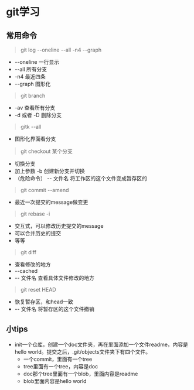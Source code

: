 # git学习

## 常用命令

> git log --oneline --all -n4 --graph

- --oneline 一行显示
- --all 所有分支
- -n4 最近四条
- --graph 图形化

> git branch

- -av 查看所有分支
- -d 或者 -D 删除分支

> gitk --all

- 图形化界面看分支

> git checkout 某个分支

- 切换分支
- 加上参数 -b 创建新分支并切换
- （危险命令） -- 文件名  将工作区的这个文件变成暂存区的

> git commit --amend

- 最近一次提交的message做变更

> git rebase -i

- 交互式，可以修改历史提交的message
- 可以合并历史的提交
- 等等

> git diff 

- 查看修改的地方
- --cached
- -- 文件名  查看具体文件修改的地方

> git reset HEAD

- 恢复暂存区，和head一致
- -- 文件名  将暂存区的这个文件撤销

## 小tips

- init一个仓库，创建一个doc文件夹，再在里面添加一个文件readme，内容是hello world。提交之后，.git/objects文件夹下有四个文件。
  - 一个commit，里面有一个tree
  - tree里面有一个tree，内容是doc
  - doc那个tree里面有一个blob，里面内容是readme
  - blob里面内容是hello world